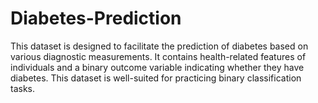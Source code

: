 # Diabetes-Prediction
This dataset is designed to facilitate the prediction of diabetes based on various diagnostic measurements. It contains health-related features of individuals and a binary outcome variable indicating whether they have diabetes. This dataset is well-suited for practicing binary classification tasks.

